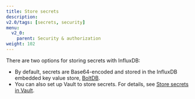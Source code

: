 ```yaml
---
title: Store secrets
description:
v2.0/tags: [secrets, security]
menu:
  v2_0:
    parent: Security & authorization
weight: 102
---
```


There are two options for storing secrets with InfluxDB:

- By default, secrets are Base64-encoded and stored in the InfluxDB embedded key value store, [BoltDB](https://github.com/boltdb/bolt).
- You can also set up Vault to store secrets. For details, see [Store secrets in Vault](/v2.0/security/secrets/use-vault).

